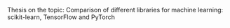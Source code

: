 Thesis on the topic: Comparison of different libraries for machine learning: scikit-learn, TensorFlow and PyTorch
